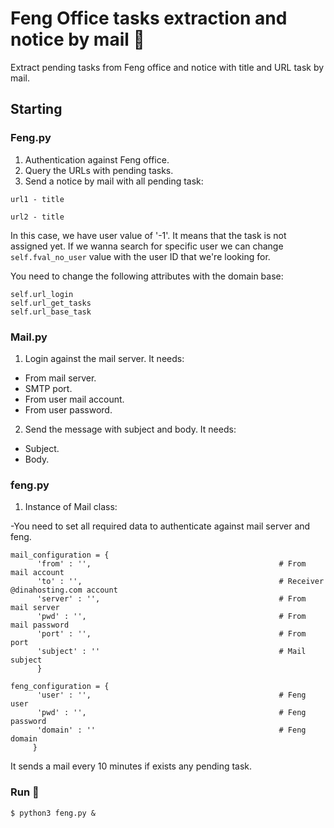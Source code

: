 # Feng Office tasks extraction and notice by mail 🚀

Extract pending tasks from Feng office and notice with title and URL task by mail.

## Starting

### Feng.py

1. Authentication against Feng office.
2. Query the URLs with pending tasks.
3. Send a notice by mail with all pending task: 

```url1 - title```

```url2 - title```

In this case, we have user value of '-1'. It means that the task is not assigned yet. If we wanna search for specific user we can change ```self.fval_no_user``` value with the user ID that we're looking for.

You need to change the following attributes with the domain base:

```
self.url_login
self.url_get_tasks
self.url_base_task
```
### Mail.py

1. Login against the mail server. It needs:
  - From mail server.
  - SMTP port.
  - From user mail account.
  - From user password.
2. Send the message with subject and body. It needs:
  - Subject.
  - Body.
  
### feng.py

1. Instance of Mail class:

  -You need to set all required data to authenticate against mail server and feng.
  
  ```
mail_configuration = {
        'from' : '',                                          # From mail account
        'to' : '',                                            # Receiver @dinahosting.com account
        'server' : '',                                        # From mail server
        'pwd' : '',                                           # From mail password
        'port' : '',                                          # From port
        'subject' : ''                                        # Mail subject
        }

feng_configuration = {
        'user' : '',                                          # Feng user
        'pwd' : '',                                           # Feng password
        'domain' : ''                                         # Feng domain
       }
```

It sends a mail every 10 minutes if exists any pending task.

### Run 🔩

```
$ python3 feng.py &
```

